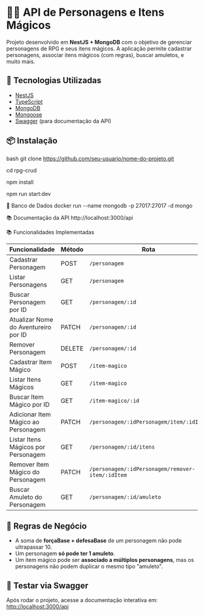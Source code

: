 # 🧙‍♂️ API de Personagens e Itens Mágicos

Projeto desenvolvido em **NestJS + MongoDB** com o objetivo de gerenciar personagens de RPG e seus itens mágicos. A aplicação permite cadastrar personagens, associar itens mágicos (com regras), buscar amuletos, e muito mais.

## 🚀 Tecnologias Utilizadas

- [NestJS](https://nestjs.com/)
- [TypeScript](https://www.typescriptlang.org/)
- [MongoDB](https://www.mongodb.com/)
- [Mongoose](https://mongoosejs.com/)
- [Swagger](https://swagger.io/) (para documentação da API)

## 📦 Instalação

bash
git clone https://github.com/seu-usuario/nome-do-projeto.git

cd rpg-crud

npm install

npm run start:dev

🧪 Banco de Dados
docker run --name mongodb -p 27017:27017 -d mongo

📚 Documentação da API
http://localhost:3000/api

📚 Funcionalidades Implementadas

| Funcionalidade                              | Método | Rota                                               |
|---------------------------------------------|--------|----------------------------------------------------|
| Cadastrar Personagem                        | POST   | `/personagem`                                      |
| Listar Personagens                          | GET    | `/personagem`                                      |
| Buscar Personagem por ID                    | GET    | `/personagem/:id`                                  |
| Atualizar Nome do Aventureiro por ID        | PATCH  | `/personagem/:id`                                  |
| Remover Personagem                          | DELETE | `/personagem/:id`                                  |
| Cadastrar Item Mágico                       | POST   | `/item-magico`                                     |
| Listar Itens Mágicos                        | GET    | `/item-magico`                                     |
| Buscar Item Mágico por ID                   | GET    | `/item-magico/:id`                                 |
| Adicionar Item Mágico ao Personagem         | PATCH  | `/personagem/:idPersonagem/item/:idItem`           |
| Listar Itens Mágicos por Personagem         | GET    | `/personagem/:id/itens`                            |
| Remover Item Mágico do Personagem           | PATCH  | `/personagem/:idPersonagem/remover-item/:idItem`   |
| Buscar Amuleto do Personagem                | GET    | `/personagem/:id/amuleto`                          |

## 📝 Regras de Negócio

- A soma de **forçaBase + defesaBase** de um personagem não pode ultrapassar 10.
- Um personagem **só pode ter 1 amuleto**.
- Um item mágico pode ser **associado a múltiplos personagens**, mas os personagens não podem duplicar o mesmo tipo "amuleto".

## 🧪 Testar via Swagger

Após rodar o projeto, acesse a documentação interativa em:
[http://localhost:3000/api](http://localhost:3000/api)
